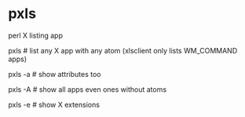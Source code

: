 # pxls
perl X listing app

pxls    # list any X app with any atom (xlsclient only lists WM_COMMAND apps)

pxls -a # show attributes too

pxls -A # show all apps even ones without atoms

pxls -e # show X extensions
